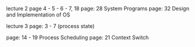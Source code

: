 
lecture 2
page 4 - 5 - 6 - 7, 18
page: 28 System Programs
page: 32 Design and Implementation of OS


lecture 3
page: 3 - 7 (process state)


page: 14 - 19 Process Scheduling
page: 21 Context Switch
